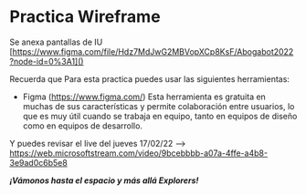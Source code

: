 # Practica Wireframe

Se anexa pantallas de IU [https://www.figma.com/file/Hdz7MdJwG2MBVopXCp8KsF/Abogabot2022?node-id=0%3A1]()



Recuerda que Para esta practica puedes usar las siguientes herramientas:

- Figma (https://www.figma.com/) Esta herramienta es gratuita en muchas de sus características y permite colaboración entre usuarios, lo que es muy útil cuando se trabaja en equipo, tanto en equipos de diseño como en equipos de desarrollo.

Y puedes revisar el live del jueves 17/02/22 --> https://web.microsoftstream.com/video/9bcebbbb-a07a-4ffe-a4b8-3e9ad0c6b5e8

***¡Vámonos hasta el espacio y más allá Explorers!***
